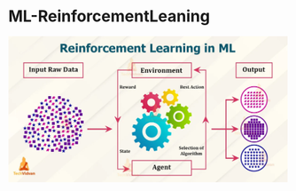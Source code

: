 # ML-ReinforcementLeaning
<img src  = "https://raw.githubusercontent.com/HaseebAlgoMastero/ML-ReinforcementLeaning/main/Reinforcement-Learning-in-ML-TV.webp">
